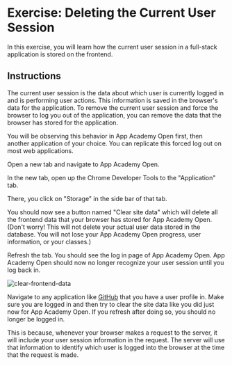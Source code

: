 # Exercise: Deleting the Current User Session

In this exercise, you will learn how the current user session in a full-stack
application is stored on the frontend.

## Instructions

The current user session is the data about which user is currently logged in
and is performing user actions. This information is saved in the browser's data 
for the application. To remove the current user session and force the browser
to log you out of the application, you can remove the data that the browser
has stored for the application.

You will be observing this behavior in App Academy Open first, then another
application of your choice. You can replicate this forced log out on most web
applications.

Open a new tab and navigate to App Academy Open.

In the new tab, open up the Chrome Developer Tools to the "Application" tab.

There, you click on "Storage" in the side bar of that tab.

You should now see a button named "Clear site data" which will delete all the
frontend data that your browser has stored for App Academy Open. (Don't worry!
This will not delete your actual user data stored in the database. You will not
lose your App Academy Open progress, user information, or your classes.)

Refresh the tab. You should see the log in page of App Academy Open. App Academy
Open should now no longer recognize your user session until you log back in.

![clear-frontend-data]

Navigate to any application like [GitHub] that you have a user profile in. Make
sure you are logged in and then try to clear the site data like you did just now
for App Academy Open. If you refresh after doing so, you should no longer be
logged in.

This is because, whenever your browser makes a request to the server, it will
include your user session information in the request. The server will use that
information to identify which user is logged into the browser at the time that
the request is made.

[clear-frontend-data]: https://appacademy-open-assets.s3.us-west-1.amazonaws.com/Modular-Curriculum/content/week-12/clear-frontend-data-logout.gif
[GitHub]: https://github.com